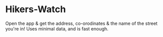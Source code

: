 # Hikers-Watch
Open the app &amp; get the address, co-orodinates &amp; the name of the street you're in! Uses minimal data, and is fast enough. 
